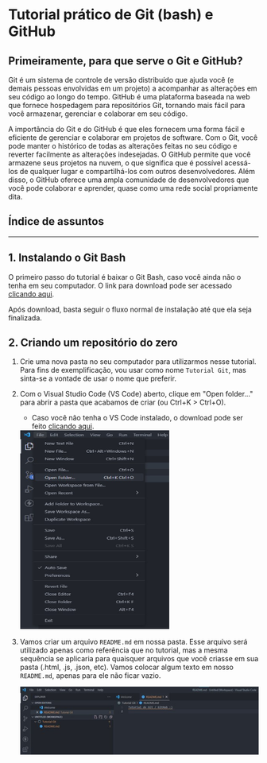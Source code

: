 # Tutorial prático de Git (bash) e GitHub

## Primeiramente, para que serve o Git e GitHub?

Git é um sistema de controle de versão distribuído que ajuda você (e demais pessoas envolvidas em um projeto) a acompanhar as alterações em seu código ao longo do tempo. GitHub é uma plataforma baseada na web que fornece hospedagem para repositórios Git, tornando mais fácil para você armazenar, gerenciar e colaborar em seu código.

A importância do Git e do GitHub é que eles fornecem uma forma fácil e eficiente de gerenciar e colaborar em projetos de software. Com o Git, você pode manter o histórico de todas as alterações feitas no seu código e reverter facilmente as alterações indesejadas. O GitHub permite que você armazene seus projetos na nuvem, o que significa que é possível acessá-los de qualquer lugar e compartilhá-los com outros desenvolvedores. Além disso, o GitHub oferece uma ampla comunidade de desenvolvedores que você pode colaborar e aprender, quase como uma rede social propriamente dita.

## Índice de assuntos

---

## 1. Instalando o Git Bash

O primeiro passo do tutorial é baixar o Git Bash, caso você ainda não o tenha em seu computador. O link para download pode ser acessado [clicando aqui](https://git-scm.com/downloads).

Após download, basta seguir o fluxo normal de instalação até que ela seja finalizada.

## 2. Criando um repositório do zero

1. Crie uma nova pasta no seu computador para utilizarmos nesse tutorial. Para fins de exemplificação, vou usar como nome `Tutorial Git`, mas sinta-se a vontade de usar o nome que preferir.

2. Com o Visual Studio Code (VS Code) aberto, clique em "Open folder..." para abrir a pasta que acabamos de criar (ou Ctrl+K > Ctrl+O).
   - Caso você não tenha o VS Code instalado, o download pode ser feito [clicando aqui](https://code.visualstudio.com/download).

    <img width="300px" height="400px" src="./assets/img/open-folder.jpg">

3. Vamos criar um arquivo `README.md` em nossa pasta. Esse arquivo será utilizado apenas como referência que no tutorial, mas a mesma sequência se aplicaria para quaisquer arquivos que você criasse em sua pasta (.html, .js, .json, etc). Vamos colocar algum texto em nosso `README.md`, apenas para ele não ficar vazio.

    <img src="./assets/img/criando-README.jpg">

